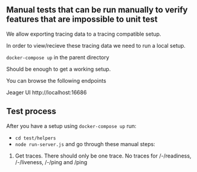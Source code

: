 ## Manual tests that can be run manually to verify features that are impossible to unit test

We allow exporting tracing data to a tracing compatible setup.

In order to view/recieve these tracing data we need to run a local setup.

`docker-compose up` in the parent directory

Should be enough to get a working setup.

You can browse the following endpoints

Jeager UI http://localhost:16686

## Test process

After you have a setup using `docker-compose up` run:
* `cd test/helpers`
* `node run-server.js` and go through these manual steps:

1. Get traces. There should only be one trace. No traces for /-/readiness, /-/liveness, /-/ping and /ping
